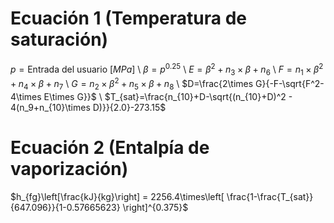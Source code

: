 # Ecuación 1 (Temperatura de saturación)
$p = \text{Entrada del usuario } [MPa]$ \\
$\beta = p^{0.25}$ \\
$E = \beta^2 + n_3\times\beta + n_6$ \\
$F = n_1\times\beta^2+n_4\times\beta+n_7$ \\
$G = n_2\times\beta^2+n_5\times\beta+n_8$ \\
$D=\frac{2\times G}{-F-\sqrt{F^2-4\times E\times G}}$ \\
$T_{sat}=\frac{n_{10}+D-\sqrt{(n_{10}+D)^2 - 4(n_9+n_{10}\times D)}}{2.0}-273.15$

# Ecuación 2 (Entalpía de vaporización)
$h_{fg}\left[\frac{kJ}{kg}\right] = 2256.4\times\left[ \frac{1-\frac{T_{sat}}{647.096}}{1-0.57665623} \right]^{0.375}$